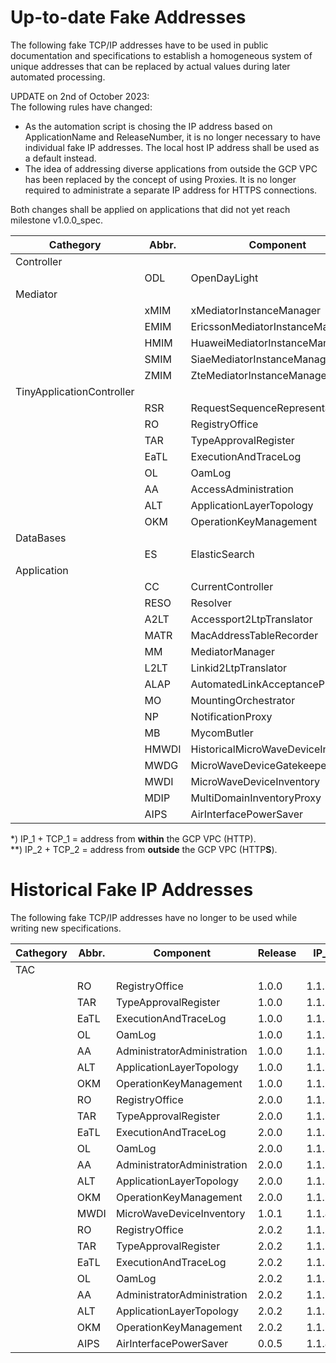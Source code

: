 # Up-to-date Fake Addresses  

The following fake TCP/IP addresses have to be used in public documentation and specifications to establish a homogeneous system of unique addresses that can be replaced by actual values during later automated processing.  

UPDATE on 2nd of October 2023:  
The following rules have changed:  
- As the automation script is chosing the IP address based on ApplicationName and ReleaseNumber, it is no longer necessary to have individual fake IP addresses. The local host IP address shall be used as a default instead.  
- The idea of addressing diverse applications from outside the GCP VPC has been replaced by the concept of using Proxies. It is no longer required to administrate a separate IP address for HTTPS connections.  

Both changes shall be applied on applications that did not yet reach milestone v1.0.0_spec.  

| Cathegory | Abbr. | Component | Release | IP_1* | TCP_1* | IP_2** | TCP_2** |
|---|---|---|---|---|---|---|---|
| Controller |  |  |  |  |  |  |  |
|  | ODL | OpenDayLight | 4.0.2 | 1.1.1.1 | 1001
| Mediator |  |  |  |  |  |
|  | xMIM | xMediatorInstanceManager | 1.0.0 | 1.1.2.1 | 2001
|  | EMIM | EricssonMediatorInstanceManager | 1.0.0 | 1.1.2.2 | 2002
|  | HMIM | HuaweiMediatorInstanceManager | 1.0.0 | 1.1.2.3 | 2003
|  | SMIM | SiaeMediatorInstanceManager | 1.0.0 | 1.1.2.4 | 2004
|  | ZMIM | ZteMediatorInstanceManager | 1.0.0 | 1.1.2.5 | 2005
| TinyApplicationController |  |  |  |  |  |
|  | RSR | RequestSequenceRepresentation | 1.0.0 | 1.1.3.16 | 3016 | 1.2.3.16 | 3216
|  | RO | RegistryOffice | 2.1.0 | 127.0.0.1 | 3024
|  | TAR | TypeApprovalRegister | 2.1.0 | 127.0.0.1 | 3025
|  | EaTL | ExecutionAndTraceLog | 2.1.0 | 127.0.0.1 | 3026
|  | OL | OamLog | 2.1.0 | 127.0.0.1 | 3027
|  | AA | AccessAdministration | 2.1.0 | 127.0.0.1 | 3028
|  | ALT | ApplicationLayerTopology | 2.1.0 | 127.0.0.1 | 3029
|  | OKM | OperationKeyManagement | 2.1.0 | 127.0.0.1 | 3030
| DataBases |  |  |  |  |  |
|  | ES | ElasticSearch | 1.0.0 | 127.0.0.1 | 3015
| Application |  |  |  |  |  |
|  | CC | CurrentController | 1.0.0 | 127.0.0.1 | 4001
|  | RESO | Resolver | 1.0.0 | 127.0.0.1 | 4002
|  | A2LT | Accessport2LtpTranslator  | 1.0.0 | 127.0.0.1 | 4003
|  | MATR | MacAddressTableRecorder | 1.0.0 | 1.1.4.5 | 4005 | 1.2.4.5 | 4205
|  | MM | MediatorManager | 1.0.0 | 127.0.0.1 | 4006
|  | L2LT | Linkid2LtpTranslator | 1.0.0 | 127.0.0.1 | 4008
|  | ALAP | AutomatedLinkAcceptanceProxy | 1.0.0 | 1.1.4.9 | 4009 | 1.2.4.9 | 4209
|  | MO | MountingOrchestrator | 1.0.0 | 127.0.0.1 | 4010
|  | NP | NotificationProxy | 1.0.1 | 1.1.4.11 | 4011 | 1.2.4.11 | 4211
|  | MB | MycomButler | 1.0.0 | 127.0.0.1 | 4012 |
|  | HMWDI | HistoricalMicroWaveDeviceInventory | 1.0.0 | 127.0.0.1 | 4013
|  | MWDG | MicroWaveDeviceGatekeeper | 1.0.0 | 1.1.4.14 | 4014
|  | MWDI | MicroWaveDeviceInventory  | 1.1.1 | 1.1.4.15 | 4015
|  | MDIP | MultiDomainInventoryProxy | 1.0.0 | 1.1.4.16 | 4016 | 1.2.4.16 | 4216
|  | AIPS | AirInterfacePowerSaver  | 0.0.9 | 127.0.0.1 | 4017

\*) IP_1 + TCP_1 = address from **within** the GCP VPC (HTTP).  
\*\*) IP_2 + TCP_2 = address from **outside** the GCP VPC (HTTP**S**).

# Historical Fake IP Addresses  

The following fake TCP/IP addresses have no longer to be used while writing new specifications.

| Cathegory | Abbr. | Component | Release | IP_1* | TCP_1* | IP_2** | TCP_2** |
|---|---|---|---|---|---|---|---|
| TAC |  |  |  |  |  |
|  | RO | RegistryOffice | 1.0.0 | 1.1.3.1 | 3001
|  | TAR | TypeApprovalRegister | 1.0.0 | 1.1.3.2 | 3002
|  | EaTL | ExecutionAndTraceLog | 1.0.0 | 1.1.3.3 | 3003
|  | OL | OamLog | 1.0.0 | 1.1.3.4 | 3004
|  | AA | AdministratorAdministration | 1.0.0 | 1.1.3.5 | 3005
|  | ALT | ApplicationLayerTopology | 1.0.0 | 1.1.3.6 | 3006
|  | OKM | OperationKeyManagement | 1.0.0 | 1.1.3.7 | 3007
|  | RO | RegistryOffice | 2.0.0 | 1.1.3.8 | 3008 | 1.2.3.8 | 3208
|  | TAR | TypeApprovalRegister | 2.0.0 | 1.1.3.9 | 3009 | 1.2.3.9 | 3209
|  | EaTL | ExecutionAndTraceLog | 2.0.0 | 1.1.3.10 | 3010 | 1.2.3.10 | 3210
|  | OL | OamLog | 2.0.0 | 1.1.3.11 | 3011 | 1.2.3.11 | 3211
|  | AA | AdministratorAdministration | 2.0.0 | 1.1.3.12 | 3012 | 1.2.3.12 | 3212
|  | ALT | ApplicationLayerTopology | 2.0.0 | 1.1.3.13 | 3013 | 1.2.3.13 | 3213
|  | OKM | OperationKeyManagement | 2.0.0 | 1.1.3.14 | 3014 | 1.2.3.14 | 3214
|  | MWDI | MicroWaveDeviceInventory  | 1.0.1 | 1.1.4.4 | 4004 |   |  
|  | RO | RegistryOffice | 2.0.2 | 1.1.3.17 | 3017
|  | TAR | TypeApprovalRegister | 2.0.2 | 1.1.3.18 | 3018
|  | EaTL | ExecutionAndTraceLog | 2.0.2 | 1.1.3.19 | 3019
|  | OL | OamLog | 2.0.2 | 1.1.3.20 | 3020
|  | AA | AdministratorAdministration | 2.0.2 | 1.1.3.21 | 3021
|  | ALT | ApplicationLayerTopology | 2.0.2 | 1.1.3.22 | 3022
|  | OKM | OperationKeyManagement | 2.0.2 | 1.1.3.23 | 3023
|  | AIPS | AirInterfacePowerSaver  | 0.0.5 | 1.1.4.7 | 4007
